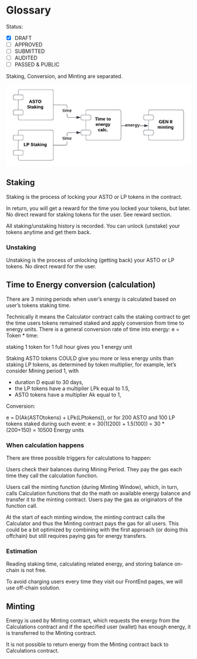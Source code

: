 # Glossary

Status: <br>

- [x] DRAFT
- [ ] APPROVED
- [ ] SUBMITTED
- [ ] AUDITED
- [ ] PASSED & PUBLIC

Staking, Conversion, and Minting are separated.

![General architecture](assets/general.png)

## Staking

Staking is the process of locking your ASTO or LP tokens in the contract.

In return, you will get a reward for the time you locked your tokens, but later. No direct reward for staking tokens for the user. See reward section.

All staking/unstaking history is recorded.
You can unlock (unstake) your tokens anytime and get them back.

### Unstaking

Unstaking is the process of unlocking (getting back) your ASTO or LP tokens.
No direct reward for the user.

## Time to Energy conversion (calculation)

There are 3 mining periods when user’s energy is calculated based on user’s tokens staking time.

Technically it means the Calculator contract calls the staking contract to get the time users tokens remained staked and apply conversion from time to energy units.
There is a general conversion rate of time into energy: e = Token \* time:

staking 1 token for 1 full hour gives you 1 energy unit

Staking ASTO tokens COULD give you more or less energy units than staking LP tokens, as determined by token multiplier, for example, let’s consider Mining period 1, with

- duration D equal to 30 days,
- the LP tokens have a multiplier LPk equal to 1.5,
- ASTO tokens have a multiplier Ak equal to 1,

Conversion:

e = D(Ak(ASTOtokens) + LPk(LPtokens)),
or for 200 ASTO and 100 LP tokens staked during such event:
e = 30(1(200) + 1.5(100)) = 30 \* (200+150) = 10500 Energy units

### When calculation happens

There are three possible triggers for calculations to happen:

Users check their balances during Mining Period. They pay the gas each time they call the calculation function.

Users call the minting function (during Minting Window), which, in turn, calls Calculation functions that do the math on available energy balance and transfer it to the minting contract. Users pay the gas as originators of the function call.

At the start of each minting window, the minting contract calls the Calculator and thus the Minting contract pays the gas for all users. This could be a bit optimized by combining with the first approach (or doing this offchain) but still requires paying gas for energy transfers.

### Estimation

Reading staking time, calculating related energy, and storing balance on-chain is not free.

To avoid charging users every time they visit our FrontEnd pages, we will use off-chain solution.

## Minting

Energy is used by Minting contract, which requests the energy from the Calculations contract and if the specified user (wallet) has enough energy, it is transferred to the Minting contract.

It is not possible to return energy from the Minting contract back to Calculations contract.
